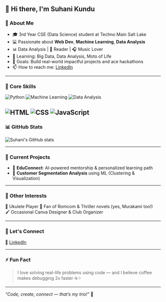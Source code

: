 ## 👋 Hi there, I'm Suhani Kundu

### 🚀 About Me
- 🎓 3rd Year CSE (Data Science) student at Techno Main Salt Lake  
- 💻 Passionate about **Web Dev**, **Machine Learning**, **Data Analysis**  
- 📊 Data Analysis | 🎨 Reader | 🎧 Music Lover  
- 🧠 Learning: Big Data, Data Analysis, Moto of Life
- 🎯 Goals: Build real-world impactful projects and ace hackathons
- 📫 How to reach me: [LinkedIn](https://www.linkedin.com/in/suhanikundu)

---

### 🧠 Core Skills
![Python](https://img.shields.io/badge/-Python-3776AB?style=for-the-badge&logo=python&logoColor=white)
![Machine Learning](https://img.shields.io/badge/-Machine%20Learning-brightgreen?style=for-the-badge)
![Data Analysis](https://img.shields.io/badge/-Data%20Analysis-blue?style=for-the-badge)

![HTML](https://img.shields.io/badge/-HTML-E34F26?style=for-the-badge&logo=html5&logoColor=white)
![CSS](https://img.shields.io/badge/-CSS-1572B6?style=for-the-badge&logo=css3&logoColor=white)
![JavaScript](https://img.shields.io/badge/-JavaScript-F7DF1E?style=for-the-badge&logo=javascript&logoColor=black)
---

### 📊 GitHub Stats
![Suhani's GitHub stats](https://github-readme-stats.vercel.app/api?username=suhanikundu&show_icons=true&theme=radical)

---

### 🎯 Current Projects
- 🤖 **EduConnect**: AI-powered mentorship & personalized learning path
- 💼 **Customer Segmentation Analysis** using ML (Clustering & Visualization)

---

### 🧩 Other Interests
🎵 Ukulele Player
📖 Fan of Romcom & Thriller novels (yes, Murakami too!)  
🖌️ Occasional Canva Designer & Club Organizer

---

### 💬 Let's Connect
🔗 [LinkedIn](https://www.linkedin.com/in/suhanikundu)

---

### ⚡ Fun Fact
> I love solving real-life problems using code — and I believe coffee makes debugging 2x faster ☕✨

---

_“Code, create, connect — that’s my trio!”_ 💫
```
